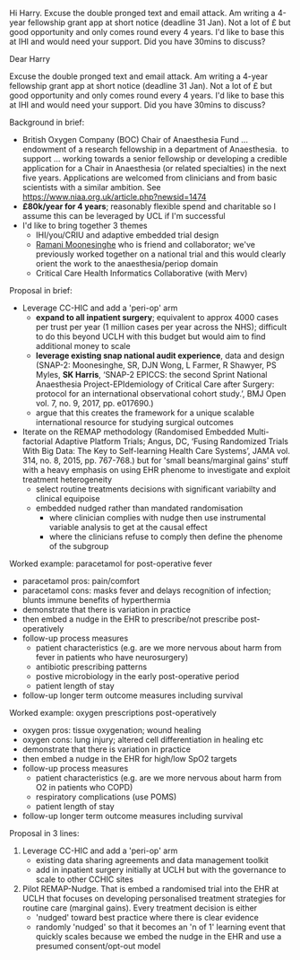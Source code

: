 Hi Harry. Excuse the double pronged text and email attack. Am writing a 4-year fellowship grant app at short notice (deadline 31 Jan). Not a lot of £ but good opportunity and only comes round every 4 years. I'd like to base this at IHI and would need your support. Did you have 30mins to discuss? 

Dear Harry

Excuse the double pronged text and email attack. Am writing a 4-year fellowship grant app at short notice (deadline 31 Jan). Not a lot of £ but good opportunity and only comes round every 4 years. I'd like to base this at IHI and would need your support. Did you have 30mins to discuss? 

Background in brief:
- British Oxygen Company (BOC) Chair of Anaesthesia Fund ... endowment of a research fellowship in a department of Anaesthesia.   to support ... working towards a senior fellowship or developing a credible application for a Chair in Anaesthesia (or related specialties) in the next five years. Applications are welcomed from clinicians and from basic scientists with a similar ambition. See https://www.niaa.org.uk/article.php?newsid=1474
- **£80k/year for 4 years**; reasonably flexible spend and charitable so I assume this can be leveraged by UCL if I'm successful
- I'd like to bring together 3 themes
	- IHI/you/CRIU and adaptive embedded trial design
	- [Ramani Moonesinghe](https://www.ucl.ac.uk/anaesthesia/people/professor-ramani-moonesinghe-frca-mrcp-fficm-mdres) who is friend and collaborator; we've previously worked together on a national trial and this would clearly orient the work to the anaesthesia/periop domain
	- Critical Care Health Informatics Collaborative (with Merv) 


Proposal in brief:
- Leverage CC-HIC and add a 'peri-op' arm
	- **expand to all inpatient surgery**; equivalent to approx 4000 cases per trust per year (1 million cases per year across the NHS); difficult to do this beyond UCLH with this budget but would aim to find additional money to scale
	- **leverage existing snap national audit experience**, data and design (SNAP-2: Moonesinghe, SR, DJN Wong, L Farmer, R Shawyer, PS Myles, **SK Harris**, ‘SNAP-2 EPICCS: the second Sprint National Anaesthesia Project-EPIdemiology of Critical Care after Surgery: protocol for an international observational cohort study.’, BMJ Open vol. 7, no. 9, 2017, pp. e017690.)
	- argue that this creates the framework for a unique scalable international resource for studying surgical outcomes
- Iterate on the REMAP methodology (Randomised Embedded Multi-factorial Adaptive Platform Trials; Angus, DC, ‘Fusing Randomized Trials With Big Data: The Key to Self-learning Health Care Systems’, JAMA vol. 314, no. 8, 2015, pp. 767-768.) but for 'small beans/marginal gains' stuff with a heavy emphasis on using EHR phenome to investigate and exploit treatment heterogeneity 
	- select routine treatments decisions with significant variabilty and clinical equipoise
	- embedded nudged rather than mandated randomisation
		- where clinician complies with nudge then use instrumental variable analysis to get at the causal effect
		- where the clinicians refuse to comply then define the phenome of the subgroup

Worked example: paracetamol for post-operative fever
- paracetamol pros: pain/comfort
- paracetamol cons: masks fever and delays recognition of infection; blunts immune benefits of hyperthermia
- demonstrate that there is variation in practice
- then embed a nudge in the EHR to prescribe/not prescribe post-operatively
- follow-up process measures
	- patient characteristics (e.g. are we more nervous about harm from fever in patients who have neurosurgery)
	- antibiotic prescribing patterns
	- postive microbiology in the early post-operative period
	- patient length of stay 
- follow-up longer term outcome measures including survival


Worked example: oxygen prescriptions post-operatively
- oxygen pros: tissue oxygenation; wound healing
- oxygen cons: lung injury; altered cell differentiation in healing etc
- demonstrate that there is variation in practice
- then embed a nudge in the EHR for high/low SpO2 targets
- follow-up process measures
	- patient characteristics (e.g. are we more nervous about harm from O2 in patients who COPD)
	- respiratory complications (use POMS)
	- patient length of stay 
- follow-up longer term outcome measures including survival

Proposal in 3 lines:
1. Leverage CC-HIC and add a 'peri-op' arm
	- existing data sharing agreements and data management toolkit
	- add in inpatient surgery initially at UCLH but with the governance to scale to other CCHIC sites
2. Pilot REMAP-Nudge. That is embed a randomised trial into the EHR at UCLH that focuses on developing personalised treatment strategies for routine care (marginal gains). Every treatment decision is either 
	- 'nudged' toward best practice where there is clear evidence
	- randomly 'nudged' so that it becomes an 'n of 1' learning event that quickly scales because we embed the nudge in the EHR and use a presumed consent/opt-out model

